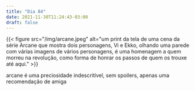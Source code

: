 ```yaml
---
title: "Dia 84"
date: 2021-11-30T11:24:43-03:00
draft: false
---
```


{{< figure src="/img/arcane.jpeg" alt="um print da tela de uma cena da série Arcane que mostra dois personagens, Vi e Ekko, olhando uma parede com várias imagens de vários personagens, é uma homenagem a quem morreu na revolução, como forma de honrar os passos de quem os trouxe até aqui." >}}

arcane é uma preciosidade indescritível, sem spoilers, apenas uma recomendação de amiga